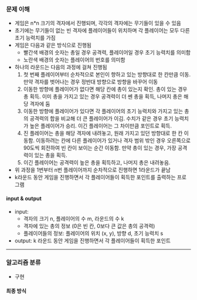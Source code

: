 ### 문제 이해
- 게임은 n*n 크기의 격자에서 진행되며, 각각의 격자에는 무기들이 있을 수 있음
- 초기에는 무기들이 없는 빈 격자에 플레이어들이 위치하며 각 플레이어는 모두 다른 초기 능력치를 가짐
- 게임은 다음과 같은 방식으로 진행됨
  - 빨간색 배경의 숫자는 총일 경우 공격력, 플레이어일 경우 초기 능력치를 의미함
  - 노란색 배경의 숫자는 플레이어의 번호를 의미함
- 하나의 라운드는 다음의 과정에 걸쳐 진행됨
  1. 첫 번째 플레이어부터 순차적으로 본인이 향하고 있는 방향대로 한 칸만큼 이동. 만약 격자를 벗어나는 경우 정반대 방향으로 방향을 바꾸어 이동
  2. 이동한 방향에 플레이어가 없다면 해당 칸에 총이 있는지 확인. 총이 있는 경우 총 획득. 이미 총을 가지고 있는 경우 공격력이 더 쎈 총을 획득, 나머지 총은 해당 격자에 둠
  3. 이동한 방향에 플레이어가 있다면 각 플레이어의 초기 능력치와 가지고 있는 총의 공격력의 합을 비교해 더 큰 플레이어가 이김. 수치가 같은 경우 초기 능력치가 높은 플레이어가 승리. 이긴 플레이어는 그 차이만큼 포인트로 획득.
  4. 진 플레이어는 총을 해당 격자에 내려놓고, 원래 가지고 있던 방향대로 한 칸 이동함. 이동하려는 칸에 다른 플레이어가 있거나 격자 범위 밖인 경우 오른쪽으로 90도씩 회전하여 빈 칸이 보이는 순간 이동함. 만약 총이 있는 경우, 가장 공격력이 있는 총을 획득.
  5. 이긴 플레이어는 공격력이 높은 총을 획득하고, 나머지 총은 내려놓음.
- 위 과정을 1번부터 n번 플레이어까지 순차적으로 진행하면 1라운드가 끝남
- k라운드 동안 게임을 진행하면서 각 플레이어들이 획득한 포인트를 출력하는 프로그램
#### input & output
- input:
    - 격자의 크기 n, 플레이어의 수 m, 라운드의 수 k
    - 격자에 있는 총의 정보 (0은 빈 칸, 0보다 큰 값은 총의 공격력)
    - 플레이어들의 정보: 플레이어의 위치 (x, y), 방향 d, 초기 능력치 s
- output: k 라운드 동안 게임을 진행하면서 각 플레이어들이 획득한 포인트
---
### 알고리즘 분류
- 구현
#### 최종 방식
